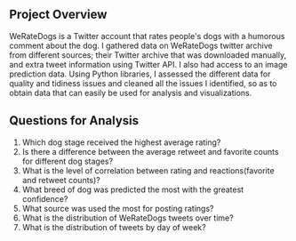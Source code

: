 ## Project Overview
WeRateDogs is a Twitter account that rates people's dogs with a humorous comment about the dog. I gathered data on WeRateDogs twitter archive from different sources; their Twitter archive that was downloaded manually, and extra tweet information using Twitter API. I also had access to an image prediction data. Using Python libraries, I assessed the different data for quality and tidiness issues and cleaned all the issues I identified, so as to obtain data that can easily be used for analysis and visualizations. 

## Questions for Analysis
1. Which dog stage received the highest average rating?
2. Is there a difference between the average retweet and favorite counts for different dog stages?
3. What is the level of correlation between rating and reactions(favorite and retweet counts)?
4. What breed of dog was predicted the most with the greatest confidence?
5. What source was used the most for posting ratings?
6. What is the distribution of WeRateDogs tweets over time?
7. What is the distribution of tweets by day of week?

